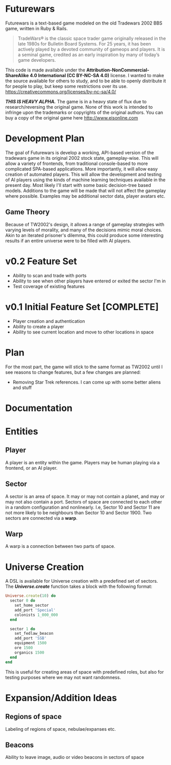 # Futurewars

Futurewars is a text-based game modeled on the old Tradewars 2002 BBS game, written in Ruby & Rails.

> TradeWars® is the classic space trader game originally released in the 
> late 1980s for Bulletin Board Systems. For 25 years, it has been 
> actively played by a devoted community of gameops and players. It is a 
> seminal game, credited as an early inspiration by many of today’s game
> developers.

This code is made available under the **Attribution-NonCommercial-ShareAlike 4.0 International (CC BY-NC-SA 4.0)** license. I wanted to make the source available for others to study, and to be able to openly distribute it for people to play, but keep some restrictions over its use. https://creativecommons.org/licenses/by-nc-sa/4.0/

***THIS IS HEAVY ALPHA.*** The game is in a heavy state of flux due to research/reversing the original game. None of this work is intended to infringe upon the trademarks or copyrights of the original authors. You can buy a copy of the original game here http://www.eisonline.com

# Development Plan

The goal of Futurewars is develop a working, API-based version of the tradewars game in its original 2002 stock state, gameplay-wise. This will allow a variety of frontends, from traditional console-based to more complicated SPA-based applications. More importantly, it will allow easy creation of automated players. This will allow the development and testing of AI players using the kinds of machine learning techniques available in the present day. Most likely I'll start with some basic decision-tree based models. Additions to the game will be made that will not affect the gameplay where possible. Examples may be additional sector data, player avatars etc.

## Game Theory
Because of TW2002's design, it allows a range of gameplay strategies with varying levels of morality, and many of the decisions mimic moral choices. Akin to an iterated prisoner's dilemma, this could produce some interesting results if an entire universe were to be filled with AI players.

# v0.2 Feature Set
* Ability to scan and trade with ports
* Ability to see when other players have entered or exited the sector I'm in
* Test coverage of existing features

# v0.1 Initial Feature Set [COMPLETE]
* Player creation and authentication
* Ability to create a player
* Ability to see current location and move to other locations in space

# Plan
For the most part, the game will stick to the same format as TW2002 until I see reasons to change features, but a few changes are planned:
* Removing Star Trek references. I can come up with some better aliens and stuff

# Documentation

# Entities
## Player
A player is an entity within the game. Players may be human playing via a frontend, or an AI player.
## Sector
A sector is an area of space. It may or may not contain a planet, and may or may not also contain a port. Sectors of space are connected to each other in a random configuration and nonlinearly. I.e, Sector 10 and Sector 11 are not more likely to be neighbours than Sector 10 and Sector 1900. Two sectors are connected via a **warp**.
## Warp
A warp is a connection between two parts of space.

# Universe Creation
A DSL is available for Universe creation with a predefined set of sectors. The ***Universe.create*** function takes a block with the following format:

```ruby
Universe.create(10) do
  sector 0 do
    set_home_sector
    add_port 'Special'
    colonists 1_000_000
  end

  sector 1 do
    set_fedlaw_beacon
    add_port 'SSB'
    equipment 1500
    ore 1500
    organics 1500
  end
end
```
This is useful for creating areas of space with predefined roles, but also for testing purposes where we may not want randomness.

# Expansion/Addition Ideas

## Regions of space
Labeling of regions of space, nebulae/expanses etc.

## Beacons
Ability to leave image, audio or video beacons in sectors of space